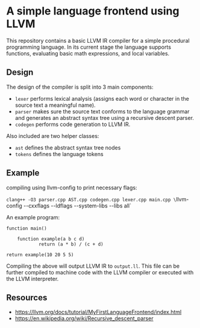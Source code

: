 # A simple language frontend using LLVM
This repository contains a basic LLVM IR compiler for a simple procedural programming language.
In its current stage the language supports functions, evaluating basic math expressions, and local variables. 

## Design
The design of the compiler is split into 3 main components:
- `lexer` performs lexical analysis (assigns each word or character in the source text a meaningful name).
- `parser` makes sure the source text conforms to the language grammar and generates an abstract syntax tree using a recursive descent parser. 
- `codegen` performs code generation to LLVM IR.


Also included are two helper classes:
- `ast` defines the abstract syntax tree nodes
- `tokens` defines the language tokens

## Example
compiling using llvm-config to print necessary flags:

`clang++ -O3 parser.cpp AST.cpp codegen.cpp lexer.cpp main.cpp \`llvm-config --cxxflags --ldflags --system-libs --libs all`

An example program: 

	function main() 

		function example(a b c d)
	    		return (a * b) / (c + d)

	return example(10 20 5 5)

Compiling the above will output LLVM IR to `output.ll`. This file can be further compiled to machine code with the LLVM compiler or executed with the LLVM interpreter.

## Resources
- https://llvm.org/docs/tutorial/MyFirstLanguageFrontend/index.html
- https://en.wikipedia.org/wiki/Recursive_descent_parser
